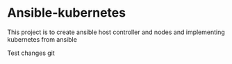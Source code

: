 # Ansible-kubernetes
This project is to create ansible host controller and nodes and implementing kubernetes from ansible


Test changes git